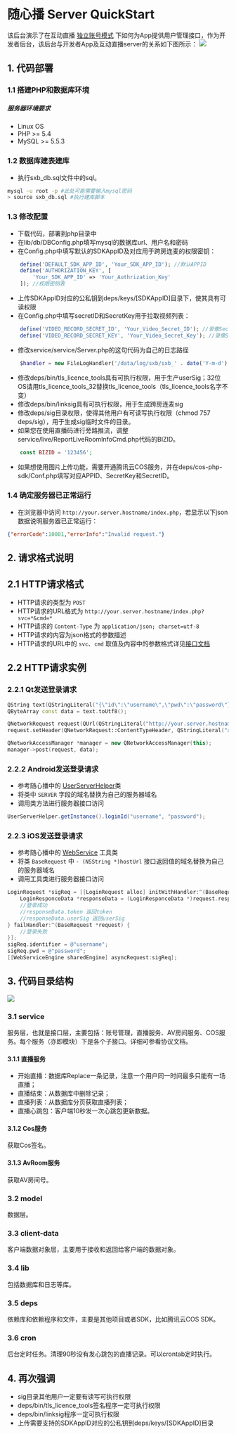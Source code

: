 # 随心播 Server QuickStart
该后台演示了在互动直播 [独立账号模式](https://www.qcloud.com/document/product/268/7654) 下如何为App提供用户管理接口，作为开发者后台，该后台与开发者App及互动直播server的关系如下图所示：
![](https://mc.qcloudimg.com/static/img/4094feaf383cf1e3c5714bd3f9dbfc8e/hudongzhibo.png)

## 1. 代码部署

### 1.1 搭建PHP和数据库环境

##### 服务器环境要求 

* Linux OS
* PHP >= 5.4
* MySQL >= 5.5.3

### 1.2 数据库建表建库

* 执行sxb_db.sql文件中的sql。
```bash
mysql -u root -p #此处可能需要输入mysql密码
> source sxb_db.sql #执行建库脚本
```

### 1.3 修改配置

* 下载代码，部署到php目录中
* 在lib/db/DBConfig.php填写mysql的数据库url、用户名和密码
* 在Config.php中填写默认的SDKAppID及对应用于跨房连麦的权限密钥：
```php
    define('DEFAULT_SDK_APP_ID', 'Your_SDK_APP_ID'); //默认APPID
    define('AUTHORIZATION_KEY', [
        'Your_SDK_APP_ID' => 'Your_Authrization_Key'
    ]); //权限密钥表
```
* 上传SDKAppID对应的公私钥到deps/keys/[SDKAppID]目录下，使其具有可读权限
* 在Config.php中填写secretID和SecretKey用于拉取视频列表：
```php
    define('VIDEO_RECORD_SECRET_ID', 'Your_Video_Secret_ID'); //录像Secret ID
    define('VIDEO_RECORD_SECRET_KEY', 'Your_Video_Secret_Key'); //录像Secret Key
```
* 修改service/service/Server.php的这句代码为自己的日志路径
```php
    $handler = new FileLogHandler('/data/log/sxb/sxb_' . date('Y-m-d') . '.log');
```
* 修改deps/bin/tls_licence_tools具有可执行权限，用于生产userSig；32位OS请用tls_licence_tools_32替换tls_licence_tools（tls_licence_tools名字不变）
* 修改deps/bin/linksig具有可执行权限，用于生成跨房连麦sig
* 修改deps/sig目录权限，使得其他用户有可读写执行权限（chmod 757 deps/sig），用于生成sig临时文件的目录。
* 如果您在使用直播码进行旁路推流，调整service/live/ReportLiveRoomInfoCmd.php代码的BIZID。
```php
    const BIZID = '123456';
```
* 如果想使用图片上传功能，需要开通腾讯云COS服务，并在deps/cos-php-sdk/Conf.php填写对应APPID、SecretKey和SecretID。

### 1.4 确定服务器已正常运行

* 在浏览器中访问 `http://your.server.hostname/index.php`，若显示以下json数据说明服务器已正常运行：
```json
{"errorCode":10001,"errorInfo":"Invalid request."}
```

## 2. 请求格式说明

## 2.1 HTTP请求格式
* HTTP请求的类型为 `POST`
* HTTP请求的URL格式为 `http://your.server.hostname/index.php?svc=*&cmd=*`
* HTTP请求的 `Content-Type` 为 `application/json; charset=utf-8`
* HTTP请求的内容为json格式的参数描述
* HTTP请求的URL中的 `svc`、`cmd` 取值及内容中的参数格式详见[接口文档](https://github.com/zhaoyang21cn/SuiXinBoPHPServer/blob/StandaloneAuth/%E9%9A%8F%E5%BF%83%E6%92%AD%E6%8E%A5%E5%8F%A3.markdown)

## 2.2 HTTP请求实例

### 2.2.1 Qt发送登录请求
```cpp
QString text(QStringLiteral("{\"id\":\"username\",\"pwd\":\"password\"}"));
QByteArray const data = text.toUtf8();

QNetworkRequest request(QUrl(QStringLiteral("http://your.server.hostname/index.php?svc=account&cmd=login")));
request.setHeader(QNetworkRequest::ContentTypeHeader, QStringLiteral("application/json; charset=utf-8"));

QNetworkAccessManager *manager = new QNetworkAccessManager(this);
manager->post(request, data);
```

### 2.2.2 Android发送登录请求

* 参考随心播中的 [UserServerHelper](https://github.com/zhaoyang21cn/ILiveSDK_Android_Demos/blob/master/app/src/main/java/com/tencent/qcloud/suixinbo/presenters/UserServerHelper.java)类
* 将类中 `SERVER` 字段的域名替换为自己的服务器域名
* 调用类方法进行服务器接口访问
```java
UserServerHelper.getInstance().loginId("username", "password");
```

### 2.2.3 iOS发送登录请求

* 参考随心播中的 [WebService](https://github.com/zhaoyang21cn/ILiveSDK_iOS_Demos/blob/master/suixinbo/TILLiveSDKShow/WebService) 工具类
* 将类 `BaseRequest` 中 `- (NSString *)hostUrl` 接口返回值的域名替换为自己的服务器域名
* 调用工具类进行服务器接口访问
```ObjectiveC
LoginRequest *sigReq = [[LoginRequest alloc] initWithHandler:^(BaseRequest *request) {
    LoginResponceData *responseData = (LoginResponceData *)request.response.data;
    //登录成功
    //responseData.token 返回token
    //responseData.userSig 返回userSig
} failHandler:^(BaseRequest *request) {
    //登录失败    
}];
sigReq.identifier = @"username";
sigReq.pwd = @"password";
[[WebServiceEngine sharedEngine] asyncRequest:sigReq];
```

## 3. 代码目录结构

![](https://mc.qcloudimg.com/static/img/0413205b36b65645ef4a5ddd8135198c/2.png)

### 3.1 service 

服务层，也就是接口层，主要包括：账号管理，直播服务、AV房间服务、COS服务。每个服务（亦即模块）下是各个子接口。详细可参看协议文档。

#### 3.1.1 直播服务

- 开始直播：数据库Replace一条记录，注意一个用户同一时间最多只能有一场直播；
- 直播结束：从数据库中删除记录；
- 直播列表：从数据库分页获取直播列表；
- 直播心跳包：客户端10秒发一次心跳包更新数据。

#### 3.1.2 Cos服务

获取Cos签名。

#### 3.1.3 AvRoom服务

获取AV房间号。


### 3.2 model 

数据层。

### 3.3 client-data 

客户端数据对象层，主要用于接收和返回给客户端的数据对象。

### 3.4 lib 

包括数据库和日志等库。

### 3.5 deps 

依赖库和依赖程序和文件，主要是其他项目或者SDK，比如腾讯云COS SDK。

### 3.6 cron 
后台定时任务。清理90秒没有发心跳包的直播记录。可以crontab定时执行。

## 4. 再次强调
 
 * sig目录其他用户一定要有读写可执行权限
 * deps/bin/tls_licence_tools签名程序一定可执行权限
 * deps/bin/linksig程序一定可执行权限
 * 上传需要支持的SDKAppID对应的公私钥到deps/keys/[SDKAppID]目录